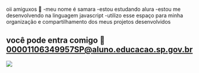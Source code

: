 oii amiguxos 🤸
-meu nome é samara 
-estou estudando alura 
-estou me desenvolvendo na linguagem javascript
-utilizo esse espaço para minha organização e compartilhamento dos meus projetos desenvolvidos
## você pode entra comigo 📧 00001106349957SP@aluno.educacao.sp.gov.br

![](https://media1.tenor.com/m/GqRRX_s5XLgAAAAd/miss-you-kiss.gif)
